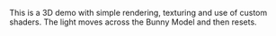 This is a 3D demo with simple rendering, texturing and use of custom shaders. The light moves across the Bunny Model and then resets.
